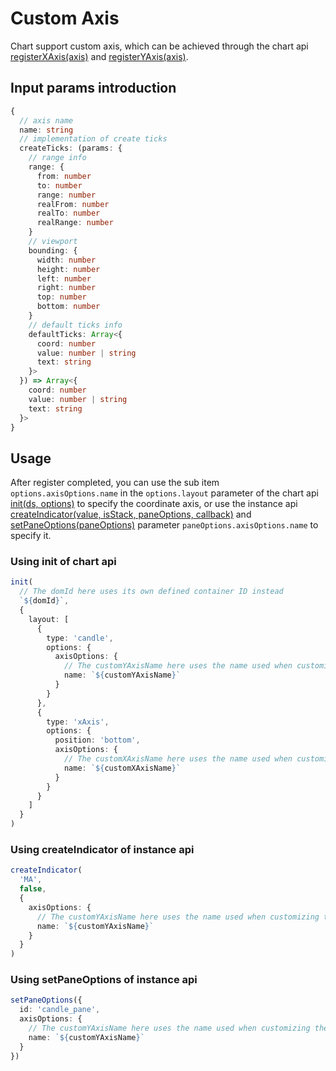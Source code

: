 # Custom Axis

Chart support custom axis, which can be achieved through the chart api [registerXAxis(axis)](./chart-api#registerxaxis-axis) and [registerYAxis(axis)](./chart-api#registeryaxis-axis).

## Input params introduction
```typescript
{
  // axis name
  name: string
  // implementation of create ticks
  createTicks: (params: {
    // range info
    range: {
      from: number
      to: number
      range: number
      realFrom: number
      realTo: number
      realRange: number
    }
    // viewport
    bounding: {
      width: number
      height: number
      left: number
      right: number
      top: number
      bottom: number
    }
    // default ticks info
    defaultTicks: Array<{
      coord: number
      value: number | string
      text: string
    }>
  }) => Array<{
    coord: number
    value: number | string
    text: string
  }>
}
```

## Usage
After register completed, you can use the sub item `options.axisOptions.name` in the `options.layout` parameter of the chart api [init(ds, options)](./chart-api#init-ds-options) to specify the coordinate axis, or use the instance api [createIndicator(value, isStack, paneOptions, callback)](./instance-api#createindicator-value-isstack-paneoptions-callback) and [setPaneOptions(paneOptions)](./instance-api#setpaneoptions-options) parameter `paneOptions.axisOptions.name` to specify it.

### Using init of chart api
```typescript
init(
  // The domId here uses its own defined container ID instead
  `${domId}`,
  {
    layout: [
      {
        type: 'candle',
        options: {
          axisOptions: {
            // The customYAxisName here uses the name used when customizing the y-axis instead
            name: `${customYAxisName}`
          }
        }
      },
      {
        type: 'xAxis',
        options: {
          position: 'bottom',
          axisOptions: {
            // The customXAxisName here uses the name used when customizing the x-axis instead
            name: `${customXAxisName}`
          }
        }
      }
    ]
  }
)
```

### Using createIndicator of instance api
```typescript
createIndicator(
  'MA',
  false,
  {
    axisOptions: {
      // The customYAxisName here uses the name used when customizing the y-axis instead
      name: `${customYAxisName}`
    }
  }
)
```

### Using setPaneOptions of instance api
```typescript
setPaneOptions({
  id: 'candle_pane',
  axisOptions: {
    // The customYAxisName here uses the name used when customizing the y-axis instead
    name: `${customYAxisName}`
  }
})
```
